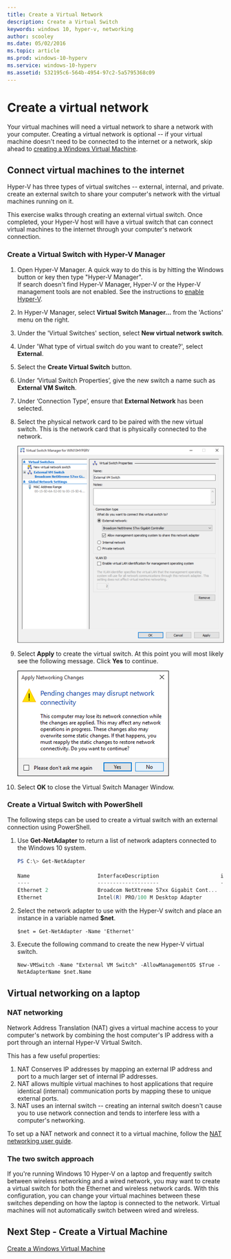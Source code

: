 ```yaml
---
title: Create a Virtual Network 
description: Create a Virtual Switch 
keywords: windows 10, hyper-v, networking
author: scooley
ms.date: 05/02/2016
ms.topic: article
ms.prod: windows-10-hyperv
ms.service: windows-10-hyperv
ms.assetid: 532195c6-564b-4954-97c2-5a5795368c09
---
```


# Create a virtual network

Your virtual machines will need a virtual network to share a network with your computer.  Creating a virtual network is optional -- if your virtual machine doesn't need to be connected to the internet or a network, skip ahead to [creating a Windows Virtual Machine](create-virtual-machine.md).


## Connect virtual machines to the internet

Hyper-V has three types of virtual switches -- external, internal, and private. create an external switch to share your computer's network with the virtual machines running on it.

This exercise walks through creating an external virtual switch. Once completed, your Hyper-V host will have a virtual switch that can  connect virtual machines to the internet through your computer's network connection. 

### Create a Virtual Switch with Hyper-V Manager

1. Open Hyper-V Manager.  A quick way to do this is by hitting the Windows button or key then type "Hyper-V Manager".  
If search doesn't find Hyper-V Manager, Hyper-V or the Hyper-V management tools are not enabled.  See the instructions to [enable Hyper-V](enable-hyper-v.md).

2. In Hyper-V Manager, select **Virtual Switch Manager...** from the 'Actions' menu on the right.

3. Under the 'Virtual Switches' section, select **New virtual network switch**.

4. Under 'What type of virtual switch do you want to create?', select **External**.

5. Select the **Create Virtual Switch** button.

6. Under ‘Virtual Switch Properties’, give the new switch a name such as **External VM Switch**.

7. Under ‘Connection Type’, ensure that **External Network** has been selected.

8. Select the physical network card to be paired with the new virtual switch. This is the network card that is physically connected to the network.  

	![](media/newSwitch_upd.png)

9. Select **Apply** to create the virtual switch. At this point you will most likely see the following message. Click **Yes** to continue.

	![](media/pen_changes_upd.png)  

10. Select **OK** to close the Virtual Switch Manager Window.


### Create a Virtual Switch with PowerShell

The following steps can be used to create a virtual switch with an external connection using PowerShell. 

1. Use **Get-NetAdapter** to return a list of network adapters connected to the Windows 10 system.

	```powershell
	PS C:\> Get-NetAdapter

	Name                      InterfaceDescription                    ifIndex Status       MacAddress             LinkSpeed
	----                      --------------------                    ------- ------       ----------             ---------
	Ethernet 2                Broadcom NetXtreme 57xx Gigabit Cont...       5 Up           BC-30-5B-A8-C1-7F         1 Gbps
	Ethernet                  Intel(R) PRO/100 M Desktop Adapter            3 Up           00-0E-0C-A8-DC-31        10 Mbps  
	```

2. Select the network adapter to use with the Hyper-V switch and place an instance in a variable named **$net**.

	```
	$net = Get-NetAdapter -Name 'Ethernet'
	```

3. Execute the following command to create the new Hyper-V virtual switch.

	```
	New-VMSwitch -Name "External VM Switch" -AllowManagementOS $True -NetAdapterName $net.Name
	```

## Virtual networking on a laptop

### NAT networking
Network Address Translation (NAT) gives a virtual machine access to your computer's network by combining the host computer's IP address with a port through an internal Hyper-V Virtual Switch.

This has a few useful properties:
1. NAT Conserves IP addresses by mapping an external IP address and port to a much larger set of internal IP addresses. 
2. NAT allows multiple virtual machines to host applications that require identical (internal) communication ports by mapping these to unique external ports.
3. NAT uses an internal switch -- creating an internal switch doesn't cause you to use network connection and tends to interfere less with a computer's networking.

To set up a NAT network and connect it to a virtual machine, follow the [NAT networking user guide](../user-guide/setup-nat-network.md).

### The two switch approach
If you're running Windows 10 Hyper-V on a laptop and frequently switch between wireless networking and a wired network, you may want to create a virtual switch for both the Ethernet and wireless network cards. With this configuration, you can change your virtual machines between these switches depending on how the laptop is connected to the network. Virtual machines will not automatically switch between wired and wireless.


## Next Step - Create a Virtual Machine
[Create a Windows Virtual Machine](create-virtual-machine.md)

